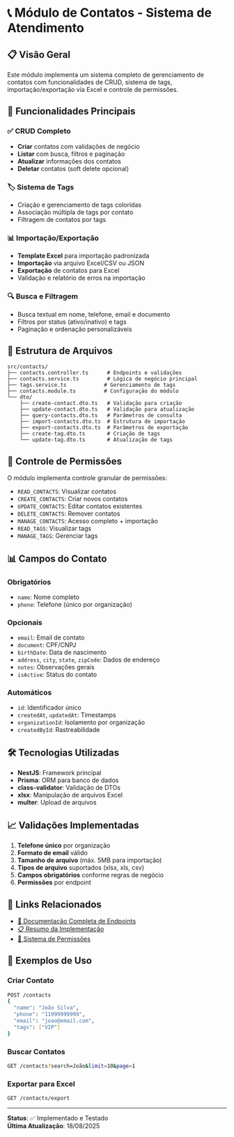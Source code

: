 # 📞 Módulo de Contatos - Sistema de Atendimento

## 📋 Visão Geral

Este módulo implementa um sistema completo de gerenciamento de contatos com funcionalidades de CRUD, sistema de tags, importação/exportação via Excel e controle de permissões.

## 🚀 Funcionalidades Principais

### ✅ CRUD Completo
- **Criar** contatos com validações de negócio
- **Listar** com busca, filtros e paginação
- **Atualizar** informações dos contatos
- **Deletar** contatos (soft delete opcional)

### 🏷️ Sistema de Tags
- Criação e gerenciamento de tags coloridas
- Associação múltipla de tags por contato
- Filtragem de contatos por tags

### 📊 Importação/Exportação
- **Template Excel** para importação padronizada
- **Importação** via arquivo Excel/CSV ou JSON
- **Exportação** de contatos para Excel
- Validação e relatório de erros na importação

### 🔍 Busca e Filtragem
- Busca textual em nome, telefone, email e documento
- Filtros por status (ativo/inativo) e tags
- Paginação e ordenação personalizáveis

## 📁 Estrutura de Arquivos

```
src/contacts/
├── contacts.controller.ts      # Endpoints e validações
├── contacts.service.ts         # Lógica de negócio principal
├── tags.service.ts            # Gerenciamento de tags
├── contacts.module.ts         # Configuração do módulo
└── dto/
    ├── create-contact.dto.ts   # Validação para criação
    ├── update-contact.dto.ts   # Validação para atualização
    ├── query-contacts.dto.ts   # Parâmetros de consulta
    ├── import-contacts.dto.ts  # Estrutura de importação
    ├── export-contacts.dto.ts  # Parâmetros de exportação
    ├── create-tag.dto.ts       # Criação de tags
    └── update-tag.dto.ts       # Atualização de tags
```

## 🔐 Controle de Permissões

O módulo implementa controle granular de permissões:

- `READ_CONTACTS`: Visualizar contatos
- `CREATE_CONTACTS`: Criar novos contatos  
- `UPDATE_CONTACTS`: Editar contatos existentes
- `DELETE_CONTACTS`: Remover contatos
- `MANAGE_CONTACTS`: Acesso completo + importação
- `READ_TAGS`: Visualizar tags
- `MANAGE_TAGS`: Gerenciar tags

## 📊 Campos do Contato

### Obrigatórios
- `name`: Nome completo
- `phone`: Telefone (único por organização)

### Opcionais
- `email`: Email de contato
- `document`: CPF/CNPJ
- `birthDate`: Data de nascimento
- `address`, `city`, `state`, `zipCode`: Dados de endereço
- `notes`: Observações gerais
- `isActive`: Status do contato

### Automáticos
- `id`: Identificador único
- `createdAt`, `updatedAt`: Timestamps
- `organizationId`: Isolamento por organização
- `createdById`: Rastreabilidade

## 🛠️ Tecnologias Utilizadas

- **NestJS**: Framework principal
- **Prisma**: ORM para banco de dados
- **class-validator**: Validação de DTOs
- **xlsx**: Manipulação de arquivos Excel
- **multer**: Upload de arquivos

## 📈 Validações Implementadas

1. **Telefone único** por organização
2. **Formato de email** válido
3. **Tamanho de arquivo** (máx. 5MB para importação)
4. **Tipos de arquivo** suportados (xlsx, xls, csv)
5. **Campos obrigatórios** conforme regras de negócio
6. **Permissões** por endpoint

## 🔗 Links Relacionados

- [📖 Documentação Completa de Endpoints](./CONTACTS_API_DOCUMENTATION.md)
- [📋 Resumo da Implementação](./CONTACTS_API_SUMMARY.md)
- [🔐 Sistema de Permissões](./PERMISSIONS_DOCUMENTATION.md)

## 📝 Exemplos de Uso

### Criar Contato
```bash
POST /contacts
{
  "name": "João Silva",
  "phone": "11999999999", 
  "email": "joao@email.com",
  "tags": ["VIP"]
}
```

### Buscar Contatos
```bash
GET /contacts?search=João&limit=10&page=1
```

### Exportar para Excel
```bash
GET /contacts/export
```

---

**Status**: ✅ Implementado e Testado  
**Última Atualização**: 18/08/2025
